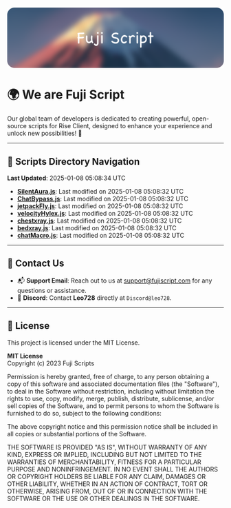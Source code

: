![Banner](.github/b.webp)

# 🌍 **We are Fuji Script**

Our global team of developers is dedicated to creating powerful, open-source scripts for Rise Client, designed to enhance your experience and unlock new possibilities! 🌟

---
<!-- SCRIPTS_NAVIGATION_START -->
## 📂 **Scripts Directory Navigation**

**Last Updated**: 2025-01-08 05:08:34 UTC

- **[SilentAura.js](scripts/SilentAura.js)**: Last modified on 2025-01-08 05:08:32 UTC
- **[ChatBypass.js](scripts/ChatBypass.js)**: Last modified on 2025-01-08 05:08:32 UTC
- **[jetpackFly.js](scripts/jetpackFly.js)**: Last modified on 2025-01-08 05:08:32 UTC
- **[velocityHylex.js](scripts/velocityHylex.js)**: Last modified on 2025-01-08 05:08:32 UTC
- **[chestxray.js](scripts/chestxray.js)**: Last modified on 2025-01-08 05:08:32 UTC
- **[bedxray.js](scripts/bedxray.js)**: Last modified on 2025-01-08 05:08:32 UTC
- **[chatMacro.js](scripts/chatMacro.js)**: Last modified on 2025-01-08 05:08:32 UTC

<!-- SCRIPTS_NAVIGATION_END -->

---

## 💬 **Contact Us**  
- 📬 **Support Email**: Reach out to us at [support@fujiscript.com](mailto:support@fujiscript.com) for any questions or assistance.  
- 💬 **Discord**: Contact **Leo728** directly at `Discord@leo728`.

---

## 📜 **License**

This project is licensed under the MIT License.  

**MIT License**  
Copyright (c) 2023 Fuji Scripts  

Permission is hereby granted, free of charge, to any person obtaining a copy of this software and associated documentation files (the "Software"), to deal in the Software without restriction, including without limitation the rights to use, copy, modify, merge, publish, distribute, sublicense, and/or sell copies of the Software, and to permit persons to whom the Software is furnished to do so, subject to the following conditions:  

The above copyright notice and this permission notice shall be included in all copies or substantial portions of the Software.  

THE SOFTWARE IS PROVIDED "AS IS", WITHOUT WARRANTY OF ANY KIND, EXPRESS OR IMPLIED, INCLUDING BUT NOT LIMITED TO THE WARRANTIES OF MERCHANTABILITY, FITNESS FOR A PARTICULAR PURPOSE AND NONINFRINGEMENT. IN NO EVENT SHALL THE AUTHORS OR COPYRIGHT HOLDERS BE LIABLE FOR ANY CLAIM, DAMAGES OR OTHER LIABILITY, WHETHER IN AN ACTION OF CONTRACT, TORT OR OTHERWISE, ARISING FROM, OUT OF OR IN CONNECTION WITH THE SOFTWARE OR THE USE OR OTHER DEALINGS IN THE SOFTWARE.  

